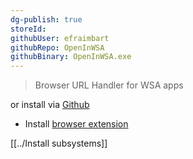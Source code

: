 ```yaml
---
dg-publish: true
storeId: 
githubUser: efraimbart
githubRepo: OpenInWSA
githubBinary: OpenInWSA.exe
---
```


> Browser URL Handler for WSA apps

or install via [Github](https://github.com/efraimbart/OpenInWSA/releases/latest/download/OpenInWSA.exe)  

- Install [browser extension](https://chrome.google.com/webstore/detail/open-in-wsa/nkfpikoflncblmlajlcagaflndiijhhl)

[[../Install subsystems]]